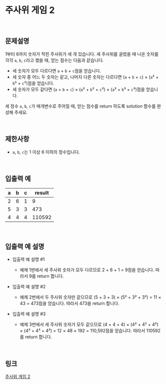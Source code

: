 # 주사위 게임 2

<br>

## 문제설명
1부터 6까지 숫자가 적힌 주사위가 세 개 있습니다. 세 주사위를 굴렸을 때 나온 숫자를 각각 `a`, `b`, `c`라고 했을 때, 얻는 점수는 다음과 같습니다.

- 세 숫자가 모두 다르다면 `a` + `b` + `c`점을 얻습니다.
- 세 숫자 중 어느 두 숫자는 같고, 나머지 다른 숫자는 다르다면 (`a` + `b` + `c`) × (`a`² + `b`² + `c`²)점을 얻습니다.
- 세 숫자가 모두 같다면 (`a` + `b` + `c`) × (`a`² + `b`² + `c`²) × (`a`³ + `b`³ + `c`³)점을 얻습니다.

세 정수 `a`, `b`, `c`가 매개변수로 주어질 때, 얻는 점수를 return 하도록 solution 함수를 완성해 주세요.

<br>

## 제한사항
- `a`, `b`, `c`는 1 이상 6 이하의 정수입니다.

<br>

## 입출력 예
| a | b | c | result |
|---|---|---|---|
| 2 | 6 | 1 | 9 |
| 5 | 3 | 3 | 473 |
| 4 | 4 | 4 | 110592 |

<br>

## 입출력 예 설명
- 입출력 예 설명 #1
    - 예제 1번에서 세 주사위 숫자가 모두 다르므로 2 + 6 + 1 = 9점을 얻습니다. 따라서 9를 return 합니다.

- 입출력 예 설명 #2
    - 예제 2번에서 두 주사위 숫자만 같으므로 (5 + 3 + 3) × (5² + 3² + 3²) = 11 × 43 = 473점을 얻습니다. 따라서 473을 return 합니다.

- 입출력 예 설명 #3
    - 예제 3번에서 세 주사위 숫자가 모두 같으므로 (4 + 4 + 4) × (4² + 4² + 4²) × (4³ + 4³ + 4³) = 12 × 48 × 192 = 110,592점을 얻습니다. 따라서 110592를 return 합니다.

<br>

## 링크
[주사위 게임 2](https://school.programmers.co.kr/learn/courses/30/lessons/181930)
